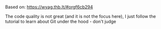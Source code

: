 Based on: https://wyag.thb.lt/#orgf6cb294

The code quality is not great (and it is not the focus here), I just follow the tutorial to learn about Git under the hood - don't judge